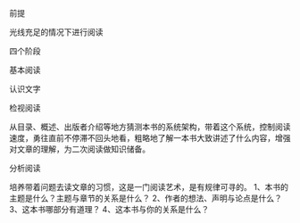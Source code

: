 前提

光线充足的情况下进行阅读

四个阶段

基本阅读

认识文字

检视阅读

从目录、概述、出版者介绍等地方猜测本书的系统架构，带着这个系统，控制阅读速度，勇往直前不停滞不回头地看，粗略地了解一本书大致讲述了什么内容，增强对文章的理解，为二次阅读做知识储备。

分析阅读

培养带着问题去读文章的习惯，这是一门阅读艺术，是有规律可寻的。
1、本书的主题是什么？主题与章节的关系是什么？
2、作者的想法、声明与论点是什么？
3、这本书哪部分有道理？
4、这本书与你的关系是什么？
